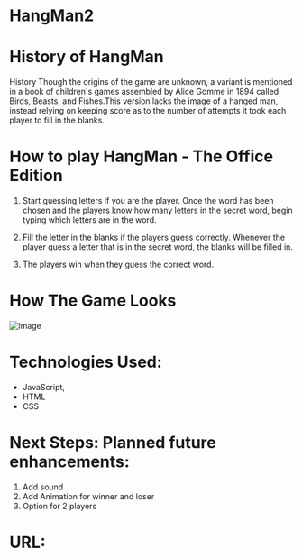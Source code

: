 # HangMan2
# History of HangMan
History Though the origins of the game are unknown, a variant is mentioned in a book of children's games assembled by Alice Gomme in 1894 called Birds, Beasts, and Fishes.This version lacks the image of a hanged man, instead relying on keeping score as to the number of attempts it took each player to fill in the blanks.

# How to play HangMan - The Office Edition

1. Start guessing letters if you are the player. Once the word has been chosen and the players know how many letters in the secret word, begin typing which letters are in the word.

2. Fill the letter in the blanks if the players guess correctly. Whenever the player guess a letter that is in the secret word, the blanks will be filled in.

3. The players win when they guess the correct word.

# How The Game Looks
![image](https://user-images.githubusercontent.com/98067630/165178579-11e8202a-cc4a-4d8c-b3b9-cd6c330d7638.png)

# Technologies Used:
- JavaScript,
- HTML
- CSS

# Next Steps: Planned future enhancements:
1. Add sound
2. Add Animation for winner and loser
3. Option for 2 players

# URL:
